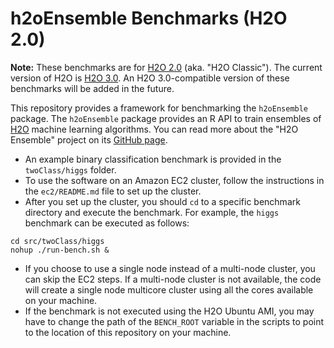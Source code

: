 # h2oEnsemble Benchmarks (H2O 2.0)

**Note:** These benchmarks are for [H2O 2.0](https://github.com/h2oai/h2o-2) (aka. "H2O Classic").  The current version of H2O is [H2O 3.0](https://github.com/h2oai/h2o-3).  An H2O 3.0-compatible version of these benchmarks will be added in the future.  

This repository provides a framework for benchmarking the `h2oEnsemble` package.  The `h2oEnsemble` package provides an R API to train ensembles of [H2O](https://github.com/h2oai/h2o-2) machine learning algorithms.  You can read more about the "H2O Ensemble" project on its [GitHub page](https://github.com/h2oai/h2o-2/tree/master/R/ensemble). 

- An example binary classification benchmark is provided in the `twoClass/higgs` folder.
- To use the software on an Amazon EC2 cluster, follow the instructions in the `ec2/README.md` file to set up the cluster.
- After you set up the cluster, you should `cd` to a specific benchmark directory and execute the benchmark.  For example, the `higgs` benchmark can be executed as follows:
```
cd src/twoClass/higgs
nohup ./run-bench.sh &
```
- If you choose to use a single node instead of a multi-node cluster, you can skip the EC2 steps.  If a multi-node cluster is not available, the code will create a single node multicore cluster using all the cores available on your machine.
- If the benchmark is not executed using the H2O Ubuntu AMI, you may have to change the path of the `BENCH_ROOT` variable in the scripts to point to the location of this repository on your machine.
